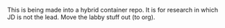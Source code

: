 This is being made into a hybrid container repo. It is for research in which JD is not the lead. Move the labby stuff out (to org).
